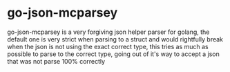 # go-json-mcparsey

go-json-mcparsey is a very forgiving json helper parser for golang, the default one is very strict when parsing to a struct and would rightfully break when the json is not using the exact correct type, this tries as much as possible to parse to the correct type, going out of it's way to accept a json that was not parse 100% correctly
